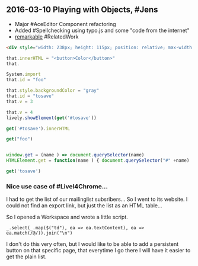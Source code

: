 ## 2016-03-10 Playing with Objects, #Jens

- Major #AceEditor Component refactoring
- Added #Spellchecking using typo.js and some "code from the internet"
- [remarkable](http://jonschlinkert.github.io/remarkable/demo/)  #RelatedWork


```HTML
<div style="width: 238px; height: 115px; position: relative; max-width: none; max-height: none; left: 28px; top: 22px; background-color: blue;" id="foo"><button style="left: 132px; top: 46px;">Color</button></div>
```

```JavaScript
that.innerHTML = "<button>Color</button>"
that.

System.import
that.id = "foo"

that.style.backgroundColor = "gray"
that.id = "tosave"
that.v = 3

that.v = 4
lively.showElement(get('#tosave'))

get('#tosave').innerHTML 

get("foo")


window.get = (name ) => document.querySelector(name)
HTMLElement.get = function(name ) { document.querySelector("#" +name)

get('tosave')
```


### Nice use case of #Livel4Chrome...

I had to get the list of our mailinglist subsribers...
So I went to its website. I could not find an export link, but just the list as an HTML table...

So I opened a Workspace and wrote a little script.

```
_.select(_.map($("td"), ea => ea.textContent), ea => ea.match(/@/)).join("\n")
```

I don't do this very often, but I would like to be able to add a persistent button on that specific page, that everytime I go there I will have it easier to get the plain list. 



